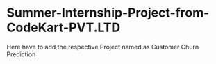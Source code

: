 # Summer-Internship-Project-from-CodeKart-PVT.LTD
Here have to add the respective Project named as Customer Churn Prediction
